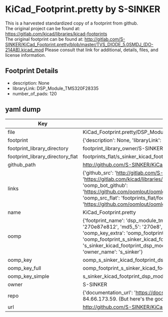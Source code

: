 # KiCad_Footprint.pretty by S-SINKER  
This is a harvested standardized copy of a footprint from github.  
The original project can be found at:  
https://gitlab.com/kicad/libraries/kicad-footprints  
The original footprint can be found at:
http://gitlab.com/S-SINKER/KiCad_Footprint.pretty/blob/master/TVS_DIODE_5.0SMDJ_(DO-214AB).kicad_mod
Please consult that link for additional, details, files, and license information.  
## Footprint Details
* description: None  
* libraryLink: DSP_Module_TMS320F28335  
* number_of_pads: 120  
## yaml dump  
| Key | Value |  
| --- | --- |  
| file | KiCad_Footprint.pretty/DSP_Module_TMS320F28335.kicad_mod |  
| footprint | {'description': None, 'libraryLink': 'DSP_Module_TMS320F28335', 'number_of_pads': 120} |  
| footprint_library_directory | footprint_library_owner/S-SINKER_KiCad_Footprint.pretty |  
| footprint_library_directory_flat | footprints_flat/s_sinker_kicad_footprint_dsp_module_tms320f28335/working |  
| github_path | http://github.com/S-SINKER/KiCad_Footprint.pretty/blob/master/DSP_Module_TMS320F28335.kicad_mod |  
| links | {'github_src': 'http://gitlab.com/S-SINKER/KiCad_Footprint.pretty/blob/master/TVS_DIODE_5.0SMDJ_(DO-214AB).kicad_mod', 'github_src_repo': 'https://gitlab.com/kicad/libraries/kicad-footprints', 'oomp_bot': 'footprints/s_sinker_kicad_footprint_dsp_module_tms320f28335/working', 'oomp_bot_github': 'https://github.com/oomlout/oomlout_oomp_footprint_bot/tree/main/footprints/s_sinker_kicad_footprint_dsp_module_tms320f28335/working', 'oomp_src_flat': 'footprints_flat/footprints_flat/s_sinker_kicad_footprint_dsp_module_tms320f28335/working', 'oomp_src_flat_github': 'https://github.com/oomlout/oomlout_oomp_footprint_src/tree/main/footprints_flat/s_sinker_kicad_footprint_dsp_module_tms320f28335/working'} |  
| name | KiCad_Footprint.pretty |  
| oomp | {'footprint_name': 'dsp_module_tms320f28335', 'library_name': 'kicad_footprint', 'md5': '270e87e812fddd81df867f33995fbd3c', 'md5_10': '270e87e812', 'md5_5': '270e8', 'md5_6': '270e87', 'oomp_key': 'oomp_s_sinker_kicad_footprint_dsp_module_tms320f28335', 'oomp_key_extra': 'oomp_footprint_s_sinker_kicad_footprint_dsp_module_tms320f28335', 'oomp_key_full': 'oomp_footprint_s_sinker_kicad_footprint_dsp_module_tms320f28335_270e87', 'oomp_key_simple': 's_sinker_kicad_footprint_dsp_module_tms320f28335', 'original_filename': 'KiCad_Footprint.pretty/DSP_Module_TMS320F28335.kicad_mod', 'owner_name': 's_sinker'} |  
| oomp_key | oomp_s_sinker_kicad_footprint_dsp_module_tms320f28335 |  
| oomp_key_full | oomp_footprint_s_sinker_kicad_footprint_dsp_module_tms320f28335 |  
| oomp_key_simple | s_sinker_kicad_footprint_dsp_module_tms320f28335 |  
| owner | S-SINKER |  
| repo | {'documentation_url': 'https://docs.github.com/rest/overview/resources-in-the-rest-api#rate-limiting', 'message': "API rate limit exceeded for 84.66.173.59. (But here's the good news: Authenticated requests get a higher rate limit. Check out the documentation for more details.)"} |  
| url | http://github.com/S-SINKER/KiCad_Footprint.pretty |  

